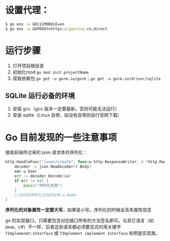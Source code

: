 # 设置代理：

```cmd
$ go env -w GO111MODULE=on
$ go env -w GOPROXY=https://goproxy.cn,direct
```

# 运行步骤

1. 打开项目根目录
2. 初始化mod `go mod init projectName`
3. 获取依赖包 `go get -u gorm.io/gorm`；`go get -u gorm.io/driver/sqlite`

## SQLite 运行必备的环境

1. 安装 gcc（gcc 版本一定要最新，否则可能无法运行）
2. 安装 sqlite（Linux 自带，如没有自带则自行官网下载）

# Go 目前发现的一些注意事项

接收前端传过来的 json 请求体并序列化：

```go
http.HandleFunc("/user/create", func(w http.ResponseWriter, r *http.Request) {
	decoder := json.NewDecoder(r.Body)
	var u User
	err := decoder.Decode(&u)
    if err != nil {
        panic("序列化失败")
    }
	//访问反序列化之后的实体 u.Name
}
```

**序列化的对象属性一定要大写**，如果是小写，序列化的时候会丢失属性信息

go 的实现接口，只需要包含对应接口所有的方法签名即可。与其它语言（如 java，c#）不一样，后者这些语言都必须要显式的用关键字 `TImplemenmt:Interface` 或 `TImplement implement Interface` 标明是实现类。